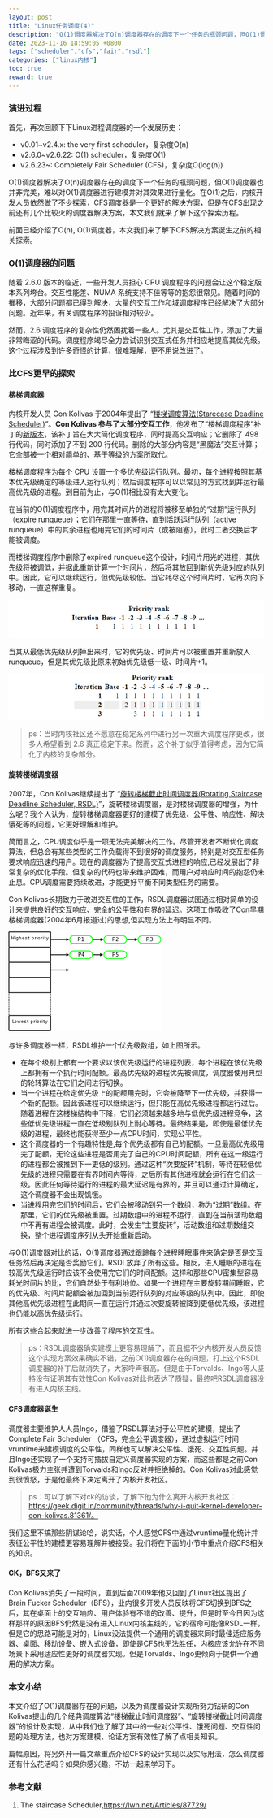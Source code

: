 ```yaml
---
layout: post
title: "Linux任务调度(4)"
description: "O(1)调度器解决了O(n)调度器存在的调度下一个任务的瓶颈问题，但O(1)调度器也并非完美，难以对O(1)调度器进行建模并对其效果进行量化。在O(1)之后，内核开发人员依然做了不少探索，CFS调度器是一个更好的解决方案，但是在CFS出现之前还有几个比较火的调度器解决方案，本文我们就来了解下这个探索历程。"
date: 2023-11-16 18:59:05 +0800
tags: ["scheduler","cfs","fair","rsdl"]
categories: ["linux内核"]
toc: true
reward: true
---
```

### 演进过程

首先，再次回顾下下Linux进程调度器的一个发展历史：

- v0.01~v2.4.x: the very first scheduler，复杂度O(n)
- v2.6.0~v2.6.22: O(1) scheduler，复杂度O(1)
- v2.6.23~: Completely Fair Scheduler (CFS)，复杂度O(log(n))

O(1)调度器解决了O(n)调度器存在的调度下一个任务的瓶颈问题，但O(1)调度器也并非完美，难以对O(1)调度器进行建模并对其效果进行量化。在O(1)之后，内核开发人员依然做了不少探索，CFS调度器是一个更好的解决方案，但是在CFS出现之前还有几个比较火的调度器解决方案，本文我们就来了解下这个探索历程。

前面已经介绍了O(n), O(1)调度器，本文我们来了解下CFS解决方案诞生之前的相关探索。

### O(1)调度器的问题

随着 2.6.0 版本的临近，一些开发人员担心 CPU 调度程序的问题会让这个稳定版本系列垮台。交互性能差、NUMA 系统支持不佳等等的抱怨很常见。随着时间的推移，大部分问题都已得到解决，大量的交互工作和[域调度程序](https://docs.kernel.org/scheduler/sched-domains.html)已经解决了大部分问题。近年来，有关调度程序的投诉相对较少。

然而，2.6 调度程序的复杂性仍然困扰着一些人。尤其是交互性工作，添加了大量非常晦涩的代码。调度程序竭尽全力尝试识别交互式任务并相应地提高其优先级。这个过程涉及到许多奇怪的计算，很难理解，更不用说改进了。

### 比CFS更早的探索

#### 楼梯调度器

内核开发人员 Con Kolivas 于2004年提出了 “[楼梯调度算法(Starecase Deadline Scheduler)](https://lwn.net/Articles/87729/)”。**Con Kolivas 参与了大部分交互工作**，他发布了“楼梯调度程序”补丁的[新版本](https://lwn.net/Articles/87244/)，该补丁旨在大大简化调度程序，同时提高交互响应；它删除了 498 行代码，同时添加了不到 200 行代码。删除的大部分内容是“黑魔法”交互计算；它全部被一个相对简单的、基于等级的方案所取代。

楼梯调度程序为每个 CPU 设置一个多优先级运行队列。最初，每个进程按照其基本优先级确定的等级进入运行队列；然后调度程序可以以常见的方式找到并运行最高优先级的进程。到目前为止，与O(1)相比没有太大变化。

在当前的O(1)调度程序中，用完其时间片的进程将被移至单独的“过期”运行队列（expire runqueue）；它们在那里一直等待，直到活跃运行队列（active runqueue）中的其余进程也用完它们的时间片（或被阻塞），此时二者交换后才能被调度。

而楼梯调度程序中删除了expired runqueue这个设计，时间片用光的进程，其优先级将被调低，并据此重新计算一个时间片，然后将其放回到新优先级对应的队列中。因此，它可以继续运行，但优先级较低。当它耗尽这个时间片时，它再次向下移动，一直这样重复。

![image-20231119015526850](assets/任务调度(4)/image-20231119015526850.png)

当其从最低优先级队列掉出来时，它的优先级、时间片可以被重置并重新放入runqueue，但是其优先级比原来初始优先级低一级、时间片+1。

![image-20231119015556304](assets/任务调度(4)/image-20231119015556304.png)

> ps：当时内核社区还不愿意在稳定系列中进行另一次重大调度程序更改，很多人希望看到 2.6 真正稳定下来。然而，这个补丁似乎值得考虑，因为它简化了内核的复杂部分。

#### 旋转楼梯调度器

2007年，Con Kolivas继续提出了 “[旋转楼梯截止时间调度器(Rotating Staircase Deadline Scheduler, RSDL)](https://lwn.net/Articles/224654/)”，旋转楼梯调度器，是对楼梯调度器的增强，为什么呢？我个人认为，旋转楼梯调度器更好的建模了优先级、公平性、响应性、解决饿死等的问题，它更好理解和维护。

简而言之，CPU调度似乎是一项无法完美解决的工作。尽管开发者不断优化调度算法，但总会有某些类型的工作负载得不到很好的调度服务，特别是对交互型任务要求响应迅速的用户。现在的调度器为了提高交互式进程的响应,已经发展出了非常复杂的优化手段。但复杂的代码也带来维护困难，而用户对响应时间的抱怨仍未止息。CPU调度需要持续改进，才能更好平衡不同类型任务的需要。

Con Kolivas长期致力于改进交互性的工作，RSDL调度器试图通过相对简单的设计来提供良好的交互响应、完全的公平性和有界的延迟。这项工作吸收了Con早期楼梯调度器(2004年6月报道过)的思想,但实现方法上有明显不同。

![The Rotating Staircase Deadline Scheduler [LWN.net]](assets/任务调度(4)/RSDL1.png)

与许多调度器一样，RSDL维护一个优先级数组，如上图所示。

- 在每个级别上都有一个要求以该优先级运行的进程列表，每个进程在该优先级上都拥有一个执行时间配额。最高优先级的进程优先被调度，调度器使用典型的轮转算法在它们之间进行切换。
- 当一个进程在给定优先级上的配额用完时，它会被降至下一优先级，并获得一个新的配额。因此该进程可以继续运行，但只能在高优先级进程都运行过后。随着进程在这楼梯结构中下降，它们必须越来越多地与低优先级进程竞争，这些低优先级进程一直在低级别队列上耐心等待。最终结果是，即使是最低优先级的进程，最终也能获得至少一点CPU时间，实现公平性。
- 这个调度器的一个有趣特性是,每个优先级都有自己的配额。一旦最高优先级用完了配额，无论这些进程是否用完了自己的CPU时间配额，所有在这一级运行的进程都会被推到下一更低的级别。通过这种“次要旋转”机制，等待在较低优先级的进程只需要在有界时间内等待，之后所有其他进程就会运行在它们这一级。因此任何等待运行的进程的最大延迟是有界的，并且可以通过计算确定，这个调度器不会出现饥饿。
- 当进程用完它们的时间后，它们会被移动到另一个数组，称为“过期”数组。在那里，它们的优先级被重置。过期数组中的进程不运行，直到在当前活动数组中不再有进程会被调度。此时，会发生“主要旋转”，活动数组和过期数组交换，整个进程调度序列从头开始重新启动。

与O(1)调度器对比的话，O(1)调度器通过跟踪每个进程睡眠事件来确定是否是交互任务然后再决定是否奖励它们。RSDL放弃了所有这些。相反，进入睡眠的进程在较高优先级运行时应该不会使用完它们的时间配额。这样和那些CPU密集型容易耗光时间片的比，它们自然处于有利地位。如果一个进程在主要旋转期间睡眠，它的优先级、时间片配额会被加回到当前运行队列的对应等级的队列中。因此，即使其他高优先级进程在此期间一直在运行并通过次要旋转被降到更低优先级，该进程也仍能以高优先级运行。

所有这些合起来就进一步改善了程序的交互性。

> ps：RSDL调度器确实建模上更容易理解了，而且据不少内核开发人员反馈这个实现方案效果确实不错，之前O(1)调度器存在的问题，打上这个RSDL调度器的补丁后就消失了，大家呼声很高。但是由于Torvalds、Ingo等人坚持没有证明其有效性Con Kolivas对此也表达了质疑，最终吧RSDL调度器没有进入内核主线。

#### CFS调度器诞生

调度器主要维护人人员Ingo，借鉴了RSDL算法对于公平性的建模，提出了 Complete Fair Scheduler （CFS，完全公平调度器），通过虚拟运行时间vruntime来建模调度的公平性，同样也可以解决公平性、饿死、交互性问题。并且Ingo还实现了一个支持可插拔自定义调度器实现的方案，而这些都是之前Con Kolivas极力主张并遭到Torvalds和Ingo反对并拒绝掉的。Con Kolivas对此感觉到很愤怒，于是他最终下决定离开了内核开发社区。

> ps：可以了解下对ck的访谈，了解下他为什么离开内核开发社区：https://geek.digit.in/community/threads/why-i-quit-kernel-developer-con-kolivas.81361/。

我们这里不搞那些阴谋论哈，说实话，个人感觉CFS中通过vruntime量化统计并表征公平性的建模更容易理解并被接受。我们将在下面的小节中重点介绍CFS相关的知识。

#### CK，BFS又来了

Con Kolivas消失了一段时间，直到后面2009年他又回到了Linux社区提出了 Brain Fucker Scheduler（BFS），业内很多开发人员反映将CFS切换到BFS之后，其在桌面上的交互响应、用户体验有不错的改善、提升，但是时至今日因为这样那样的原因BFS仍然是没有进入Linux内核主线的，它的宿命可能像RSDL一样，但是它的思路可能是对的，Linux没法提供一个通用的调度器来同时最佳适应服务器、桌面、移动设备、嵌入式设备，即使是CFS也无法胜任，内核应该允许在不同场景下采用适应性更好的调度器实现。但是Torvalds、Ingo更倾向于提供一个通用的解决方案。

### 本文小结

本文介绍了O(1)调度器存在的问题，以及为调度器设计实现所努力钻研的Con Kolivas提出的几个经典调度算法“楼梯截止时间调度器”、“旋转楼梯截止时间调度器”的设计及实现，从中我们也了解了其中的一些对公平性、饿死问题、交互性问题的处理方法，也对方案建模、论证方案有效性了解了点相关知识。

篇幅原因，将另外开一篇文章重点介绍CFS的设计实现以及实际用法，怎么调度器还有什么花活吗？如果你感兴趣，不妨一起来学习下。

### 参考文献

1. The staircase Scheduler,https://lwn.net/Articles/87729/
